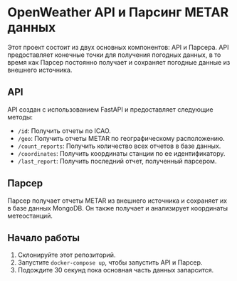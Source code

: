 # OpenWeather API и Парсинг METAR данных

Этот проект состоит из двух основных компонентов: API и Парсера. API предоставляет конечные точки для получения погодных данных, в то время как Парсер постоянно получает и сохраняет погодные данные из внешнего источника.

## API

API создан с использованием FastAPI и предоставляет следующие методы:

- `/id`: Получить отчеты по ICAO.
- `/geo`: Получить отчеты METAR по географическому расположению.
- `/count_reports`: Получить количество всех отчетов в базе данных.
- `/coordinates`: Получить координаты станции по ее идентификатору.
- `/last_report`: Получить последний отчет, полученный парсером.


## Парсер

Парсер получает отчеты METAR из внешнего источника и сохраняет их в базе данных MongoDB. Он также получает и анализирует координаты метеостанций.

## Начало работы

1. Cклонируйте этот репозиторий.
2. Запустите `docker-compose up`, чтобы запустить API и Парсер.
3. Подождите 30 секунд пока основная часть данных запарсится.
